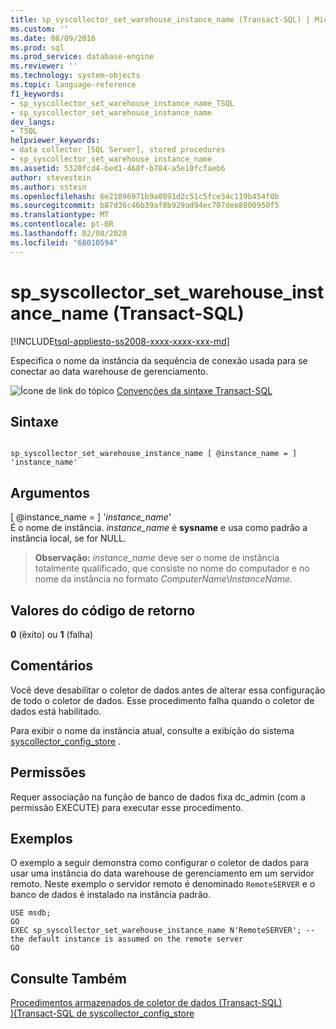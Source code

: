 ```yaml
---
title: sp_syscollector_set_warehouse_instance_name (Transact-SQL) | Microsoft Docs
ms.custom: ''
ms.date: 08/09/2016
ms.prod: sql
ms.prod_service: database-engine
ms.reviewer: ''
ms.technology: system-objects
ms.topic: language-reference
f1_keywords:
- sp_syscollector_set_warehouse_instance_name_TSQL
- sp_syscollector_set_warehouse_instance_name
dev_langs:
- TSQL
helpviewer_keywords:
- data collector [SQL Server], stored procedures
- sp_syscollector_set_warehouse_instance_name
ms.assetid: 5320fcd4-bed1-468f-b784-a5e10fcfaeb6
author: stevestein
ms.author: sstein
ms.openlocfilehash: 6e21096971b9a0891d2c51c5fce34c119b454f0b
ms.sourcegitcommit: b87d36c46b39af8b929ad94ec707dee8800950f5
ms.translationtype: MT
ms.contentlocale: pt-BR
ms.lasthandoff: 02/08/2020
ms.locfileid: "68010594"
---
```

# <a name="sp_syscollector_set_warehouse_instance_name-transact-sql"></a>sp_syscollector_set_warehouse_instance_name (Transact-SQL)
[!INCLUDE[tsql-appliesto-ss2008-xxxx-xxxx-xxx-md](../../includes/tsql-appliesto-ss2008-xxxx-xxxx-xxx-md.md)]

  Especifica o nome da instância da sequência de conexão usada para se conectar ao data warehouse de gerenciamento.  
  
 ![Ícone de link do tópico](../../database-engine/configure-windows/media/topic-link.gif "Ícone de link do tópico") [Convenções da sintaxe Transact-SQL](../../t-sql/language-elements/transact-sql-syntax-conventions-transact-sql.md)  
  
## <a name="syntax"></a>Sintaxe  
  
```  
  
sp_syscollector_set_warehouse_instance_name [ @instance_name = ] 'instance_name'  
```  
  
## <a name="arguments"></a>Argumentos  
 [ @instance_name = ] '*instance_name*'  
 É o nome de instância. *instance_name* é **sysname** e usa como padrão a instância local, se for NULL.  
  
> **Observação:**  _instance_name_ deve ser o nome de instância totalmente qualificado, que consiste no nome do computador e no nome da instância no formato *ComputerName*\\*InstanceName*.  
  
## <a name="return-code-values"></a>Valores do código de retorno  
 **0** (êxito) ou **1** (falha)  
  
## <a name="remarks"></a>Comentários  
 Você deve desabilitar o coletor de dados antes de alterar essa configuração de todo o coletor de dados. Esse procedimento falha quando o coletor de dados está habilitado.  
  
 Para exibir o nome da instância atual, consulte a exibição do sistema [syscollector_config_store](../../relational-databases/system-catalog-views/syscollector-config-store-transact-sql.md) .  
  
## <a name="permissions"></a>Permissões  
 Requer associação na função de banco de dados fixa dc_admin (com a permissão EXECUTE) para executar esse procedimento.  
  
## <a name="examples"></a>Exemplos  
 O exemplo a seguir demonstra como configurar o coletor de dados para usar uma instância do data warehouse de gerenciamento em um servidor remoto. Neste exemplo o servidor remoto é denominado `RemoteSERVER` e o banco de dados é instalado na instância padrão.  
  
```  
USE msdb;  
GO  
EXEC sp_syscollector_set_warehouse_instance_name N'RemoteSERVER'; -- the default instance is assumed on the remote server  
GO  
```  
  
## <a name="see-also"></a>Consulte Também  
 [Procedimentos armazenados de coletor de dados &#40;Transact-SQL&#41;](../../relational-databases/system-stored-procedures/data-collector-stored-procedures-transact-sql.md)   
 [&#41;&#40;Transact-SQL de syscollector_config_store](../../relational-databases/system-catalog-views/syscollector-config-store-transact-sql.md)  
  
  
